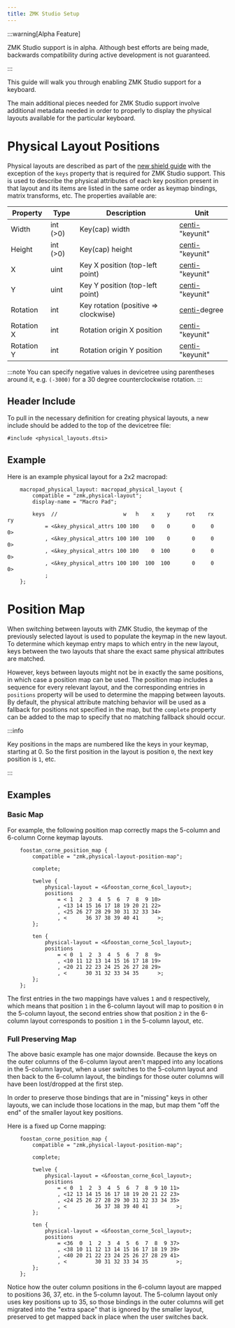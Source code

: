 ```yaml
---
title: ZMK Studio Setup
---
```


:::warning[Alpha Feature]

ZMK Studio support is in alpha. Although best efforts are being made, backwards compatibility during active development is not guaranteed.

:::

This guide will walk you through enabling ZMK Studio support for a keyboard.

The main additional pieces needed for ZMK Studio support involve additional metadata needed in order
to properly to display the physical layouts available for the particular keyboard.

# Physical Layout Positions

Physical layouts are described as part of the [new shield guide](./new-shield.mdx#physical-layout) with the exception of the `keys` property that is required for ZMK Studio support. This is used to describe the physical attributes of each key position present in that layout and its items are listed in the same order as keymap bindings, matrix transforms, etc. The properties available are:

| Property   | Type     | Description                          | Unit                                                    |
| ---------- | -------- | ------------------------------------ | ------------------------------------------------------- |
| Width      | int (>0) | Key(cap) width                       | [centi-](https://en.wikipedia.org/wiki/Centi-)"keyunit" |
| Height     | int (>0) | Key(cap) height                      | [centi-](https://en.wikipedia.org/wiki/Centi-)"keyunit" |
| X          | uint     | Key X position (top-left point)      | [centi-](https://en.wikipedia.org/wiki/Centi-)"keyunit" |
| Y          | uint     | Key Y position (top-left point)      | [centi-](https://en.wikipedia.org/wiki/Centi-)"keyunit" |
| Rotation   | int      | Key rotation (positive => clockwise) | [centi-](https://en.wikipedia.org/wiki/Centi-)degree    |
| Rotation X | int      | Rotation origin X position           | [centi-](https://en.wikipedia.org/wiki/Centi-)"keyunit" |
| Rotation Y | int      | Rotation origin Y position           | [centi-](https://en.wikipedia.org/wiki/Centi-)"keyunit" |

:::note
You can specify negative values in devicetree using parentheses around it, e.g. `(-3000)` for a 30 degree counterclockwise rotation.
:::

## Header Include

To pull in the necessary definition for creating physical layouts, a new include should be added to the top of the devicetree file:

```
#include <physical_layouts.dtsi>
```

## Example

Here is an example physical layout for a 2x2 macropad:

```dts
    macropad_physical_layout: macropad_physical_layout {
        compatible = "zmk,physical-layout";
        display-name = "Macro Pad";

        keys  //                     w   h    x    y     rot    rx    ry
            = <&key_physical_attrs 100 100    0    0       0     0     0>
            , <&key_physical_attrs 100 100  100    0       0     0     0>
            , <&key_physical_attrs 100 100    0  100       0     0     0>
            , <&key_physical_attrs 100 100  100  100       0     0     0>
            ;
    };
```

# Position Map

When switching between layouts with ZMK Studio, the keymap of the previously selected layout is used to populate the keymap in the new layout. To determine which keymap entry maps to which entry in the new layout, keys between the two layouts that share the exact same physical attributes are matched.

However, keys between layouts might not be in exactly the same positions, in which case a position map can be used. The position map includes a sequence for every relevant layout, and the corresponding entries in `positions` property will be used to determine the mapping between layouts. By default, the physical attribute matching behavior will be used as a fallback for positions not specified in the map, but the `complete` property can be added to the map to specify that no matching fallback should occur.

:::info

Key positions in the maps are numbered like the keys in your keymap, starting at 0. So the first position in the layout is position `0`, the next key position is `1`, etc.

:::

## Examples

### Basic Map

For example, the following position map correctly maps the 5-column and 6-column Corne keymap layouts.

```dts
    foostan_corne_position_map {
        compatible = "zmk,physical-layout-position-map";

        complete;

        twelve {
            physical-layout = <&foostan_corne_6col_layout>;
            positions
                = < 1  2  3  4  5  6  7  8  9 10>
                , <13 14 15 16 17 18 19 20 21 22>
                , <25 26 27 28 29 30 31 32 33 34>
                , <      36 37 38 39 40 41      >;
        };

        ten {
            physical-layout = <&foostan_corne_5col_layout>;
            positions
                = < 0  1  2  3  4  5  6  7  8  9>
                , <10 11 12 13 14 15 16 17 18 19>
                , <20 21 22 23 24 25 26 27 28 29>
                , <      30 31 32 33 34 35      >;
        };
    };
```

The first entries in the two mappings have values `1` and `0` respectively, which means that position `1` in the 6-column layout will map to position `0` in the 5-column layout, the second entries show that position `2` in the 6-column layout corresponds to position `1` in the 5-column layout, etc.

### Full Preserving Map

The above basic example has one major downside. Because the keys on the outer columns of the 6-column layout aren't mapped into any locations in the 5-column layout, when a user switches to the 5-column layout and then back to the 6-column layout, the bindings for those outer columns will have been lost/dropped at the first step.

In order to preserve those bindings that are in "missing" keys in other layouts, we can include those locations in the map, but map them "off the end" of the smaller layout key positions.

Here is a fixed up Corne mapping:

```dts
    foostan_corne_position_map {
        compatible = "zmk,physical-layout-position-map";

        complete;

        twelve {
            physical-layout = <&foostan_corne_6col_layout>;
            positions
                = < 0  1  2  3  4  5  6  7  8  9 10 11>
                , <12 13 14 15 16 17 18 19 20 21 22 23>
                , <24 25 26 27 28 29 30 31 32 33 34 35>
                , <         36 37 38 39 40 41         >;
        };

        ten {
            physical-layout = <&foostan_corne_5col_layout>;
            positions
                = <36  0  1  2  3  4  5  6  7  8  9 37>
                , <38 10 11 12 13 14 15 16 17 18 19 39>
                , <40 20 21 22 23 24 25 26 27 28 29 41>
                , <         30 31 32 33 34 35         >;
        };
    };
```

Notice how the outer column positions in the 6-column layout are mapped to positions 36, 37, etc. in the 5-column layout. The 5-column layout only uses key positions up to 35, so those bindings in the outer columns will get migrated into the "extra space" that is ignored by the smaller layout, preserved to get mapped back in place when the user switches back.
